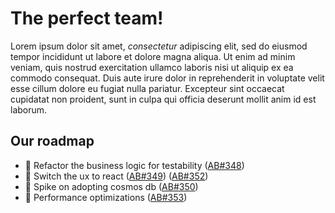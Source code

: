 # The perfect team!

Lorem ipsum dolor sit amet, *consectetur* adipiscing elit, sed do eiusmod tempor incididunt ut labore et dolore magna aliqua. Ut enim ad minim veniam, quis nostrud exercitation ullamco laboris nisi ut aliquip ex ea commodo consequat. Duis aute irure dolor in reprehenderit in voluptate velit esse cillum dolore eu fugiat nulla pariatur. Excepteur sint occaecat cupidatat non proident, sunt in culpa qui officia deserunt mollit anim id est laborum.


## Our roadmap
* 📝 Refactor the business logic for testability  ([AB#348](https://dev.azure.com/team/))
* 📝 Switch the ux to react ([AB#349](https://dev.azure.com/team/)) ([AB#352](https://dev.azure.com/team/))
* 📝 Spike on adopting cosmos db  ([AB#350](https://dev.azure.com/team/))
* 📝 Performance optimizations ([AB#353](https://dev.azure.com/team/))
